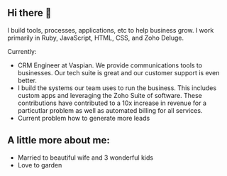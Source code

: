 ## Hi there 👋

I build tools, processes, applications, etc to help business grow. I work primarily in Ruby, JavaScript, HTML, CSS, and Zoho Deluge. 

Currently:
- CRM Engineer at Vaspian. We provide communications tools to businesses. Our tech suite is great and our customer support is even better.
- I build the systems our team uses to run the business. This includes custom apps and leveraging the Zoho Suite of software. These contributions have contributed to a 10x increase in revenue for a particutlar problem as well as automated billing for all services.
- Current problem how to generate more leads

A little more about me:
-
- Married to beautiful wife and 3 wonderful kids
- Love to garden
